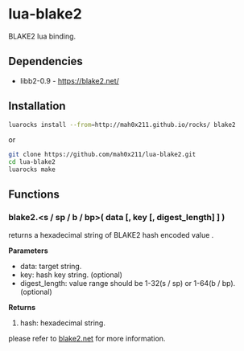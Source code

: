 # lua-blake2
BLAKE2 lua binding.


## Dependencies

- libb2-0.9 - https://blake2.net/

## Installation

```sh
luarocks install --from=http://mah0x211.github.io/rocks/ blake2
```

or 

```sh
git clone https://github.com/mah0x211/lua-blake2.git
cd lua-blake2
luarocks make
```


## Functions

### blake2.\<s / sp / b / bp>( data [, key [, digest_length] ] )

returns a hexadecimal string of BLAKE2 hash encoded value .

**Parameters**

- data: target string.
- key: hash key string. (optional)
- digest_length: value range should be 1-32(s / sp) or 1-64(b / bp). (optional)

**Returns**

1. hash: hexadecimal string.

please refer to [blake2.net](https://blake2.net/) for more information.

